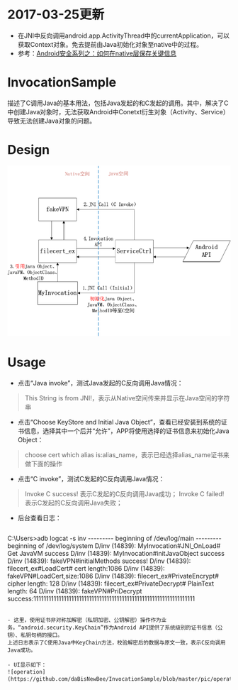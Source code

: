 # 2017-03-25更新
- 在JNI中反向调用android.app.ActivityThread中的currentApplication，可以获取Context对象。免去提前由Java初始化对象至native中的过程。
- 参考：[Android安全系列之：如何在native层保存关键信息](http://www.jianshu.com/p/2576d064baf1)

# InvocationSample
描述了C调用Java的基本用法，包括Java发起的和C发起的调用。其中，解决了C中创建Java对象时，无法获取Android中Conetxt衍生对象（Activity、Service）导致无法创建Java对象的问题。

# Design
![InvocationSample](https://github.com/daBisNewBee/InvocationSample/blob/master/pic/InvocationSample.png)

# Usage
- 点击“Java invoke”，测试Java发起的C反向调用Java情况：

 > This String is from JNI!，表示从Native空间传来并显示在Java空间的字符串
 
- 点击“Choose KeyStore and Initial Java Object”，查看已经安装到系统的证书信息，选择其中一个后并“允许”，APP将使用选择的证书信息来初始化Java Object：

 > choose cert which alias is:alias_name，表示已经选择alias_name证书来做下面的操作

- 点击“C invoke”，测试C发起的C反向调用Java情况：

 >Invoke C success! 表示C发起的C反向调用Java成功；
 Invoke C failed! 表示C发起的C反向调用Java失败；
 
- 后台查看日志：
  ```
C:\Users\>adb logcat -s inv
--------- beginning of /dev/log/main
--------- beginning of /dev/log/system
D/inv     (14839): MyInvocation#JNI_OnLoad# Get JavaVM success
D/inv     (14839): MyInvocation#initJavaObject success
D/inv     (14839): fakeVPN#initialMethods success!
D/inv     (14839): filecert_ex#LoadCert# cert length:1086
D/inv     (14839): fakeVPN#LoadCert,size:1086
D/inv     (14839): filecert_ex#PrivateEncrypt# cipher length: 128
D/inv     (14839): filecert_ex#PrivateDecrypt# PlainText length: 64
D/inv     (14839): fakeVPN#PriDecrypt success:1111111111111111111111111111111111111111111111111111111111111111
  ```
 
- 这里，使用证书非对称加解密（私钥加密、公钥解密）操作作为业务。“android.security.KeyChain”作为Android API提供了系统级别的证书信息（公钥）、私钥句柄的接口。
上述日志表示了C使用Java中KeyChain方法，校验解密后的数据与原文一致，表示C反向调用Java成功。

- UI显示如下： 
![operation](https://github.com/daBisNewBee/InvocationSample/blob/master/pic/operation.png)
